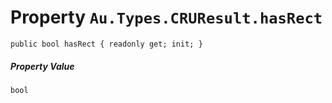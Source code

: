 # Property `Au.Types.CRUResult.hasRect`

```
public bool hasRect { readonly get; init; }
```

##### Property Value

`bool`